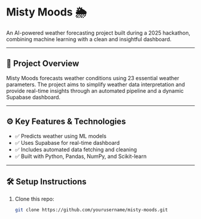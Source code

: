 # Misty Moods 🌦️

An AI-powered weather forecasting project built during a 2025 hackathon, combining machine learning with a clean and insightful dashboard.

---

## 🚀 Project Overview

Misty Moods forecasts weather conditions using 23 essential weather parameters. The project aims to simplify weather data interpretation and provide real-time insights through an automated pipeline and a dynamic Supabase dashboard.

---

## ⚙️ Key Features & Technologies

- ✅ Predicts weather using ML models
- ✅ Uses Supabase for real-time dashboard
- ✅ Includes automated data fetching and cleaning
- ✅ Built with Python, Pandas, NumPy, and Scikit-learn

---

## 🛠️ Setup Instructions

1. Clone this repo:
   ```bash
   git clone https://github.com/yourusername/misty-moods.git
